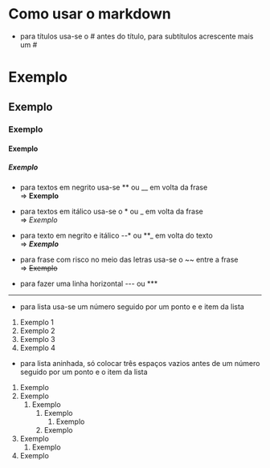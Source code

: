 # Como usar o **markdown**

- para títulos usa-se o # antes do título, para subtítulos acrescente mais um # 
 # Exemplo
 ## Exemplo
 ### Exemplo
 #### Exemplo
 ##### Exemplo

- para textos em negrito usa-se ** ou __ em volta da frase  
=> **Exemplo**

- para textos em itálico usa-se o * ou _ em volta da frase  
=> *Exemplo*

- para texto em negrito e itálico --* ou **_ em volta do texto  
=> **_Exemplo_**

- para frase com risco no meio das letras usa-se o ~~ entre a frase  
=> ~~Exemplo~~ 

- para fazer uma linha horizontal --- ou ***  
---

- para lista usa-se um número seguido por um ponto e e item da lista  
1. Exemplo 1
1. Exemplo 2
1. Exemplo 3
1. Exemplo 4

- para lista aninhada, só colocar três espaços vazios antes de um número seguido por um ponto e o item da lista  
1. Exemplo 
1. Exemplo 
   1. Exemplo 
      1. Exemplo 
         1. Exemplo 
      1. Exemplo 
1. Exemplo 
   1. Exemplo 
1. Exemplo 
